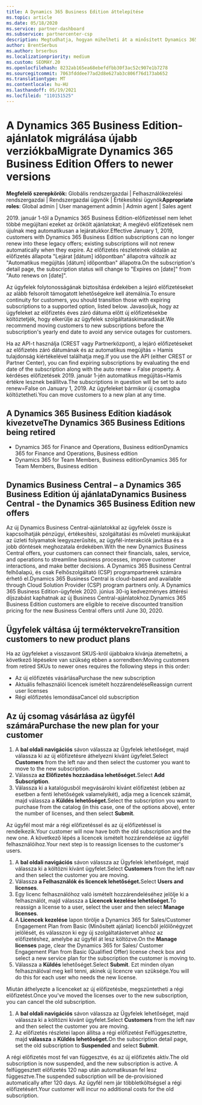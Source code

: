 ```yaml
---
title: A Dynamics 365 Business Edition áttelepítése
ms.topic: article
ms.date: 05/18/2020
ms.service: partner-dashboard
ms.subservice: partnercenter-csp
description: Megtudhatja, hogyan mihelheti át a minősített Dynamics 365 Business Edition-ajánlatokat az újabb verziókra, mielőtt lejárnak.
author: BrentSerbus
ms.author: brserbus
ms.localizationpriority: medium
ms.custom: SEOMAY.20
ms.openlocfilehash: 8232ab165ea68ebefdfbb30f3ac52c907e1b7278
ms.sourcegitcommit: 7063fdddee77ad2d8e627ab3c806f76d173ab652
ms.translationtype: MT
ms.contentlocale: hu-HU
ms.lasthandoff: 05/19/2021
ms.locfileid: "110151525"
---
```

# <a name="migrate-dynamics-365-business-edition-offers-to-newer-versions"></a><span data-ttu-id="8bbac-103">A Dynamics 365 Business Edition-ajánlatok migrálása újabb verziókba</span><span class="sxs-lookup"><span data-stu-id="8bbac-103">Migrate Dynamics 365 Business Edition Offers to newer versions</span></span>

<span data-ttu-id="8bbac-104">**Megfelelő szerepkörök:** Globális rendszergazdai | Felhasználókezelési rendszergazdai | Rendszergazdai ügynök | Értékesítési ügynök</span><span class="sxs-lookup"><span data-stu-id="8bbac-104">**Appropriate roles**: Global admin | User management admin | Admin agent | Sales agent</span></span>

<span data-ttu-id="8bbac-105">2019. január 1-től a Dynamics 365 Business Edition-előfizetéssel nem lehet többé megújítani ezeket az örökölt ajánlatokat; A meglévő előfizetések nem újulnak meg automatikusan a lejáratukkor.</span><span class="sxs-lookup"><span data-stu-id="8bbac-105">Effective January 1, 2019, customers with Dynamics 365 Business Edition subscriptions can no longer renew into these legacy offers; existing subscriptions will not renew automatically when they expire.</span></span> <span data-ttu-id="8bbac-106">Az előfizetés részleteinek oldalán az előfizetés állapota "Lejárat [dátum] időpontban" állapotra változik az "Automatikus megújítás [dátum] időpontban" állapotra.</span><span class="sxs-lookup"><span data-stu-id="8bbac-106">On the subscription's detail page, the subscription status will change to "Expires on [date]" from "Auto renews on [date]".</span></span>

<span data-ttu-id="8bbac-107">Az ügyfelek folytonosságának biztosítása érdekében a lejáró előfizetéseket az alább felsorolt támogatott lehetőségekre kell átemálnia.</span><span class="sxs-lookup"><span data-stu-id="8bbac-107">To ensure continuity for customers, you should transition those with expiring subscriptions to a supported option, listed below.</span></span> <span data-ttu-id="8bbac-108">Javasoljuk, hogy az ügyfeleket az előfizetés éves záró dátuma előtt új előfizetésekbe költöztetjék, hogy elkerülje az ügyfelek szolgáltatáskimaradását.</span><span class="sxs-lookup"><span data-stu-id="8bbac-108">We recommend moving customers to new subscriptions before the subscription's yearly end date to avoid any service outages for customers.</span></span>

<span data-ttu-id="8bbac-109">Ha az API-t használja (CREST vagy Partnerközpont), a lejáró előfizetéseket az előfizetés záró dátumának és az automatikus megújítás = Hamis tulajdonság kiértékelével találhatja meg.</span><span class="sxs-lookup"><span data-stu-id="8bbac-109">If you use the API (either CREST or Partner Center), you can find expiring subscriptions by evaluating the end date of the subscription along with the auto renew = False property.</span></span> <span data-ttu-id="8bbac-110">A kérdéses előfizetések 2019. január 1-jén automatikus megújítás=Hamis értékre lesznek beállítva.</span><span class="sxs-lookup"><span data-stu-id="8bbac-110">The subscriptions in question will be set to auto renew=False on January 1, 2019.</span></span> <span data-ttu-id="8bbac-111">Az ügyfeleket bármikor új csomagba költöztetheti.</span><span class="sxs-lookup"><span data-stu-id="8bbac-111">You can move customers to a new plan at any time.</span></span> 

## <a name="the-dynamics-365-business-editions-being-retired"></a><span data-ttu-id="8bbac-112">A Dynamics 365 Business Edition kiadások kivezetve</span><span class="sxs-lookup"><span data-stu-id="8bbac-112">The Dynamics 365 Business Editions being retired</span></span>

- <span data-ttu-id="8bbac-113">Dynamics 365 for Finance and Operations, Business edition</span><span class="sxs-lookup"><span data-stu-id="8bbac-113">Dynamics 365 for Finance and Operations, Business edition</span></span>
- <span data-ttu-id="8bbac-114">Dynamics 365 for Team Members, Business edition</span><span class="sxs-lookup"><span data-stu-id="8bbac-114">Dynamics 365 for Team Members, Business edition</span></span>

## <a name="dynamics-business-central---the-dynamics-365-business-edition-new-offers"></a><span data-ttu-id="8bbac-115">Dynamics Business Central – a Dynamics 365 Business Edition új ajánlata</span><span class="sxs-lookup"><span data-stu-id="8bbac-115">Dynamics Business Central - the Dynamics 365 Business Edition new offers</span></span>

<span data-ttu-id="8bbac-116">Az új Dynamics Business Central-ajánlatokkal az ügyfelek össze is kapcsolhatják pénzügyi, értékesítési, szolgáltatási és műveleti munkájukat az üzleti folyamatok leegyszerűsítés, az ügyfél-interakciók javítása és a jobb döntések meghozatala érdekében.</span><span class="sxs-lookup"><span data-stu-id="8bbac-116">With the new Dynamics Business Central offers, your customers can connect their financials, sales, service, and operations to streamline business processes, improve customer interactions, and make better decisions.</span></span> <span data-ttu-id="8bbac-117">A Dynamics 365 Business Central felhőalapú, és csak Felhőszolgáltató (CSP) programpartnerek számára érhető el.</span><span class="sxs-lookup"><span data-stu-id="8bbac-117">Dynamics 365 Business Central is cloud-based and available through Cloud Solution Provider (CSP) program partners only.</span></span>
<span data-ttu-id="8bbac-118">A Dynamics 365 Business Edition-ügyfelek 2020. június 30-ig kedvezményes áttérési díjszabást kaphatnak az új Business Central-ajánlatokhoz.</span><span class="sxs-lookup"><span data-stu-id="8bbac-118">Dynamics 365 Business Edition customers are eligible to receive discounted transition pricing for the new Business Central offers until June 30, 2020.</span></span>

## <a name="transition-customers-to-new-product-plans"></a><span data-ttu-id="8bbac-119">Ügyfelek váltása új terméktervekre</span><span class="sxs-lookup"><span data-stu-id="8bbac-119">Transition customers to new product plans</span></span>

 <span data-ttu-id="8bbac-120">Ha az ügyfeleket a visszavont SKUS-król újabbakra kívánja átemeltetni, a következő lépésekre van szükség ebben a sorrendben:</span><span class="sxs-lookup"><span data-stu-id="8bbac-120">Moving customers from retired SKUs to newer ones requires the following steps in this order:</span></span>

- <span data-ttu-id="8bbac-121">Az új előfizetés vásárlása</span><span class="sxs-lookup"><span data-stu-id="8bbac-121">Purchase the new subscription</span></span>
- <span data-ttu-id="8bbac-122">Aktuális felhasználói licencek ismételt hozzárendelése</span><span class="sxs-lookup"><span data-stu-id="8bbac-122">Reassign current user licenses</span></span>
- <span data-ttu-id="8bbac-123">Régi előfizetés lemondása</span><span class="sxs-lookup"><span data-stu-id="8bbac-123">Cancel old subscription</span></span>

## <a name="purchase-the-new-plan-for-your-customer"></a><span data-ttu-id="8bbac-124">Az új csomag vásárlása az ügyfél számára</span><span class="sxs-lookup"><span data-stu-id="8bbac-124">Purchase the new plan for your customer</span></span>

1. <span data-ttu-id="8bbac-125">A **bal oldali navigációs** sávon válassza az Ügyfelek lehetőséget, majd válassza ki az új előfizetésre áthelyezni kívánt ügyfelet.</span><span class="sxs-lookup"><span data-stu-id="8bbac-125">Select **Customers** from the left nav and then select the customer you want to move to the new subscription.</span></span>
2. <span data-ttu-id="8bbac-126">Válassza **az Előfizetés hozzáadása lehetőséget.**</span><span class="sxs-lookup"><span data-stu-id="8bbac-126">Select **Add Subscription**.</span></span>
3. <span data-ttu-id="8bbac-127">Válassza ki a katalógusból megvásárolni kívánt előfizetést (ebben az esetben a fenti lehetőségek valamelyikét), adja meg a licencek számát, majd válassza a **Küldés lehetőséget.**</span><span class="sxs-lookup"><span data-stu-id="8bbac-127">Select the subscription you want to purchase from the catalog (in this case, one of the options above), enter the number of licenses, and then select **Submit**.</span></span> 

<span data-ttu-id="8bbac-128">Az ügyfél most már a régi előfizetéssel és az új előfizetéssel is rendelkezik.</span><span class="sxs-lookup"><span data-stu-id="8bbac-128">Your customer will now have both the old subscription and the new one.</span></span> <span data-ttu-id="8bbac-129">A következő lépés a licencek ismételt hozzárendelése az ügyfél felhasználóihoz.</span><span class="sxs-lookup"><span data-stu-id="8bbac-129">Your next step is to reassign licenses to the customer's users.</span></span>

1. <span data-ttu-id="8bbac-130">A **bal oldali navigációs** sávon válassza az Ügyfelek lehetőséget, majd válassza ki a költözni kívánt ügyfelet.</span><span class="sxs-lookup"><span data-stu-id="8bbac-130">Select **Customers** from the left nav and then select the customer you are moving.</span></span>
2. <span data-ttu-id="8bbac-131">Válassza **a Felhasználók és licencek lehetőséget.**</span><span class="sxs-lookup"><span data-stu-id="8bbac-131">Select **Users and licenses**.</span></span>
3. <span data-ttu-id="8bbac-132">Egy licenc felhasználóhoz való ismételt hozzárendeléséhez jelölje ki a felhasználót, majd válassza a **Licencek kezelése lehetőséget.**</span><span class="sxs-lookup"><span data-stu-id="8bbac-132">To reassign a license to a user, select the user and then select **Manage licenses**.</span></span> 
4. <span data-ttu-id="8bbac-133">A **Licencek kezelése** lapon törölje a Dynamics 365 for Sales/Customer Engagement Plan from Basic (Minősített ajánlat) licencből jelölőnégyzet jelölését, és válasszon ki egy új szolgáltatástervet ahhoz az előfizetéshez, amelybe az ügyfél át lesz költözve.</span><span class="sxs-lookup"><span data-stu-id="8bbac-133">On the **Manage licenses** page, clear the Dynamics 365 for Sales/ Customer Engagement Plan from Basic (Qualified Offer) license check box and select a new service plan for the subscription the customer is moving to.</span></span> 
5. <span data-ttu-id="8bbac-134">Válassza a **Küldés** lehetőséget.</span><span class="sxs-lookup"><span data-stu-id="8bbac-134">Select **Submit**.</span></span> <span data-ttu-id="8bbac-135">Ezt minden olyan felhasználóval meg kell tenni, akinek új licencre van szüksége.</span><span class="sxs-lookup"><span data-stu-id="8bbac-135">You will do this for each user who needs the new license.</span></span> 

<span data-ttu-id="8bbac-136">Miután áthelyezte a licenceket az új előfizetésbe, megszüntetheti a régi előfizetést.</span><span class="sxs-lookup"><span data-stu-id="8bbac-136">Once you've moved the licenses over to the new subscription, you can cancel the old subscription.</span></span> 

1. <span data-ttu-id="8bbac-137">A **bal oldali navigációs** sávon válassza az Ügyfelek lehetőséget, majd válassza ki a költözni kívánt ügyfelet.</span><span class="sxs-lookup"><span data-stu-id="8bbac-137">Select **Customers** from the left nav and then select the customer you are moving.</span></span>
2. <span data-ttu-id="8bbac-138">Az előfizetés részletei lapon állítsa a régi előfizetést Felfüggesztettre, majd **válassza** a **Küldés lehetőséget.**</span><span class="sxs-lookup"><span data-stu-id="8bbac-138">On the subscription detail page, set the old subscription to **Suspended** and select **Submit**.</span></span>

<span data-ttu-id="8bbac-139">A régi előfizetés most fel van függesztve, és az új előfizetés aktív.</span><span class="sxs-lookup"><span data-stu-id="8bbac-139">The old subscription is now suspended, and the new subscription is active.</span></span> <span data-ttu-id="8bbac-140">A felfüggesztett előfizetés 120 nap után automatikusan fel lesz függesztve.</span><span class="sxs-lookup"><span data-stu-id="8bbac-140">The suspended subscription will be de-provisioned automatically after 120 days.</span></span> <span data-ttu-id="8bbac-141">Az ügyfél nem jár többletköltségsel a régi előfizetésért.</span><span class="sxs-lookup"><span data-stu-id="8bbac-141">Your customer will incur no additional costs for the old subscription.</span></span>
